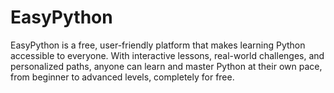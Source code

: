 # EasyPython
EasyPython is a free, user-friendly platform that makes learning Python accessible to everyone. With interactive lessons, real-world challenges, and personalized paths, anyone can learn and master Python at their own pace, from beginner to advanced levels, completely for free.

